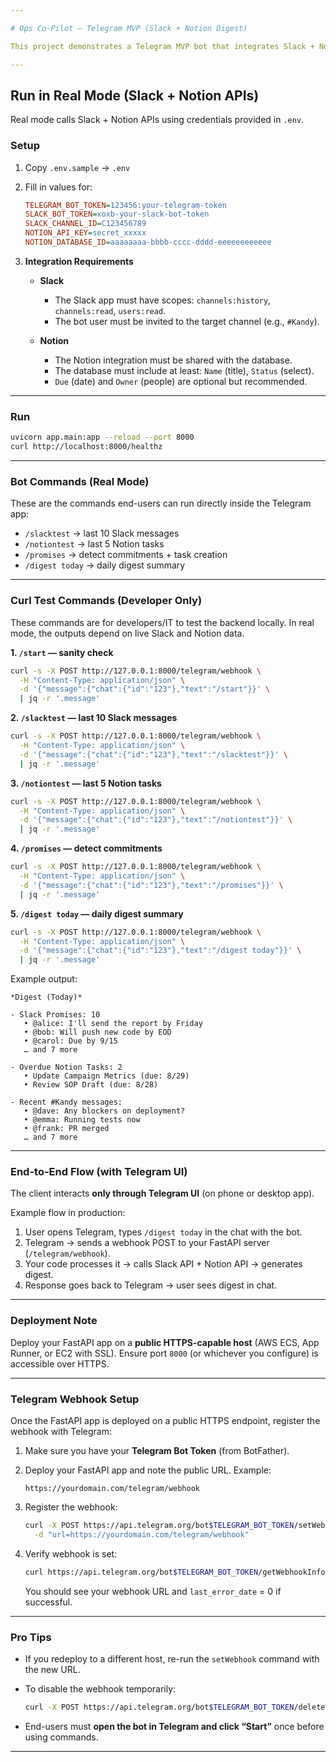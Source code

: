 ```yaml
---

# Ops Co-Pilot — Telegram MVP (Slack + Notion Digest)

This project demonstrates a Telegram MVP bot that integrates Slack + Notion and produces a daily digest.

---
```


## Run in Real Mode (Slack + Notion APIs)

Real mode calls Slack + Notion APIs using credentials provided in `.env`.

### Setup

1. Copy `.env.sample` → `.env`

2. Fill in values for:

   ```ini
   TELEGRAM_BOT_TOKEN=123456:your-telegram-token
   SLACK_BOT_TOKEN=xoxb-your-slack-bot-token
   SLACK_CHANNEL_ID=C123456789
   NOTION_API_KEY=secret_xxxxx
   NOTION_DATABASE_ID=aaaaaaaa-bbbb-cccc-dddd-eeeeeeeeeeee
   ```

3. **Integration Requirements**

   * **Slack**

     * The Slack app must have scopes: `channels:history`, `channels:read`, `users:read`.
     * The bot user must be invited to the target channel (e.g., `#Kandy`).
   * **Notion**

     * The Notion integration must be shared with the database.
     * The database must include at least: `Name` (title), `Status` (select).
     * `Due` (date) and `Owner` (people) are optional but recommended.

---

### Run

```bash
uvicorn app.main:app --reload --port 8000
curl http://localhost:8000/healthz
```

---

### Bot Commands (Real Mode)

These are the commands end-users can run directly inside the Telegram app:

* `/slacktest` → last 10 Slack messages
* `/notiontest` → last 5 Notion tasks
* `/promises` → detect commitments + task creation
* `/digest today` → daily digest summary

---

### Curl Test Commands (Developer Only)

These commands are for developers/IT to test the backend locally.
In real mode, the outputs depend on live Slack and Notion data.

**1. `/start` — sanity check**

```bash
curl -s -X POST http://127.0.0.1:8000/telegram/webhook \
  -H "Content-Type: application/json" \
  -d '{"message":{"chat":{"id":"123"},"text":"/start"}}' \
  | jq -r '.message'
```

**2. `/slacktest` — last 10 Slack messages**

```bash
curl -s -X POST http://127.0.0.1:8000/telegram/webhook \
  -H "Content-Type: application/json" \
  -d '{"message":{"chat":{"id":"123"},"text":"/slacktest"}}' \
  | jq -r '.message'
```

**3. `/notiontest` — last 5 Notion tasks**

```bash
curl -s -X POST http://127.0.0.1:8000/telegram/webhook \
  -H "Content-Type: application/json" \
  -d '{"message":{"chat":{"id":"123"},"text":"/notiontest"}}' \
  | jq -r '.message'
```

**4. `/promises` — detect commitments**

```bash
curl -s -X POST http://127.0.0.1:8000/telegram/webhook \
  -H "Content-Type: application/json" \
  -d '{"message":{"chat":{"id":"123"},"text":"/promises"}}' \
  | jq -r '.message'
```

**5. `/digest today` — daily digest summary**

```bash
curl -s -X POST http://127.0.0.1:8000/telegram/webhook \
  -H "Content-Type: application/json" \
  -d '{"message":{"chat":{"id":"123"},"text":"/digest today"}}' \
  | jq -r '.message'
```

Example output:

```
*Digest (Today)*

- Slack Promises: 10
   • @alice: I'll send the report by Friday
   • @bob: Will push new code by EOD
   • @carol: Due by 9/15
   … and 7 more

- Overdue Notion Tasks: 2
   • Update Campaign Metrics (due: 8/29)
   • Review SOP Draft (due: 8/28)

- Recent #Kandy messages:
   • @dave: Any blockers on deployment?
   • @emma: Running tests now
   • @frank: PR merged
   … and 7 more
```

---

### End-to-End Flow (with Telegram UI)

The client interacts **only through Telegram UI** (on phone or desktop app).

Example flow in production:

1. User opens Telegram, types `/digest today` in the chat with the bot.
2. Telegram → sends a webhook POST to your FastAPI server (`/telegram/webhook`).
3. Your code processes it → calls Slack API + Notion API → generates digest.
4. Response goes back to Telegram → user sees digest in chat.

---

### Deployment Note

Deploy your FastAPI app on a **public HTTPS-capable host** (AWS ECS, App Runner, or EC2 with SSL).
Ensure port `8000` (or whichever you configure) is accessible over HTTPS.

---

### Telegram Webhook Setup

Once the FastAPI app is deployed on a public HTTPS endpoint, register the webhook with Telegram:

1. Make sure you have your **Telegram Bot Token** (from BotFather).
2. Deploy your FastAPI app and note the public URL. Example:

   ```
   https://yourdomain.com/telegram/webhook
   ```
3. Register the webhook:

   ```bash
   curl -X POST https://api.telegram.org/bot$TELEGRAM_BOT_TOKEN/setWebhook \
     -d "url=https://yourdomain.com/telegram/webhook"
   ```
4. Verify webhook is set:

   ```bash
   curl https://api.telegram.org/bot$TELEGRAM_BOT_TOKEN/getWebhookInfo
   ```

   You should see your webhook URL and `last_error_date` = 0 if successful.

---

### Pro Tips

* If you redeploy to a different host, re-run the `setWebhook` command with the new URL.
* To disable the webhook temporarily:

  ```bash
  curl -X POST https://api.telegram.org/bot$TELEGRAM_BOT_TOKEN/deleteWebhook
  ```
* End-users must **open the bot in Telegram and click “Start”** once before using commands.

---


